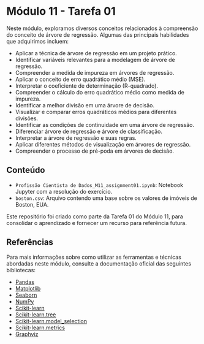 # Módulo 11 - Tarefa 01

Neste módulo, exploramos diversos conceitos relacionados à compreensão do conceito de árvore de regressão. Algumas das principais habilidades que adquirimos incluem:

- Aplicar a técnica de árvore de regressão em um projeto prático.
- Identificar variáveis relevantes para a modelagem de árvore de regressão.
- Compreender a medida de impureza em árvores de regressão.
- Aplicar o conceito de erro quadrático médio (MSE).
- Interpretar o coeficiente de determinação (R-quadrado).
- Compreender o cálculo do erro quadrático médio como medida de impureza.
- Identificar a melhor divisão em uma árvore de decisão.
- Visualizar e comparar erros quadráticos médios para diferentes divisões.
- Identificar as condições de continuidade em uma árvore de regressão.
- Diferenciar árvore de regressão e árvore de classificação.
- Interpretar a árvore de regressão e suas regras.
- Aplicar diferentes métodos de visualização em árvores de regressão.
- Compreender o processo de pré-poda em árvores de decisão.

## Conteúdo

- `Profissão Cientista de Dados_M11_assignment01.ipynb`: Notebook Jupyter com a resolução do exercício.
- `boston.csv`: Arquivo contendo uma base sobre os valores de imóveis de Boston, EUA.

Este repositório foi criado como parte da Tarefa 01 do Módulo 11, para consolidar o aprendizado e fornecer um recurso para referência futura.

## Referências

Para mais informações sobre como utilizar as ferramentas e técnicas abordadas neste módulo, consulte a documentação oficial das seguintes bibliotecas:

- [Pandas](https://pandas.pydata.org/docs/)
- [Matplotlib](https://matplotlib.org/stable/contents.html)
- [Seaborn](https://seaborn.pydata.org/tutorial.html)
- [NumPy](https://numpy.org/doc/)
- [Scikit-learn](https://scikit-learn.org/stable/)
- [Scikit-learn.tree](https://scikit-learn.org/stable/modules/classes.html#module-sklearn.tree)
- [Scikit-learn.model_selection](https://scikit-learn.org/stable/modules/classes.html#module-sklearn.model_selection)
- [Scikit-learn.metrics](https://scikit-learn.org/stable/modules/classes.html#module-sklearn.metrics)
- [Graphviz](https://graphviz.org/documentation/)
